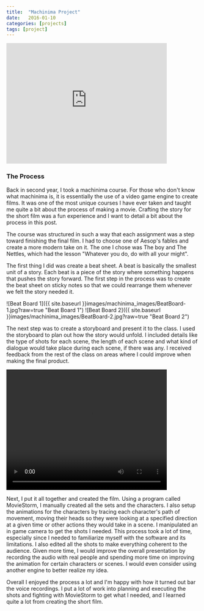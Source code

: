 ```yaml
---
title:  "Machinima Project"
date:   2016-01-10
categories: [projects]
tags: [project]
---
```


<iframe width="420" height="315" src="https://www.youtube.com/embed/s9jhM2fUT2c" frameborder="0" allowfullscreen></iframe>


### The Process

Back in second year, I took a machinima course. For those who don't know what machinima is, it is essentially the use of a video game engine to create films. It was one of the most unique courses I have ever taken and taught me quite a bit about the process of making a movie. Crafting the story for the short film was a fun experience and I want to detail a bit about the process in this post.

The course was structured in such a way that each assignment was a step toward finishing the final film. I had to choose one of Aesop's fables and create a more modern take on it. The one I chose was The boy and The Nettles, which had the lesson "Whatever you do, do with all your might".

The first thing I did was create a beat sheet. A beat is basically the smallest unit of a story. Each beat is a piece of the story where something happens that pushes the story forward. The first step in the process was to create the beat sheet on sticky notes so that we could rearrange them whenever we felt the story needed it. 

![Beat Board 1]({{ site.baseurl }}images/machinima_images/BeatBoard-1.jpg?raw=true "Beat Board 1")
![Beat Board 2]({{ site.baseurl }}images/machinima_images/BeatBoard-2.jpg?raw=true "Beat Board 2")

The next step was to create a storyboard and present it to the class. I used the storyboard to plan out how the story would unfold. I included details like the type of shots for each scene, the length of each scene and what kind of dialogue would take place during each scene, if there was any. I received feedback from the rest of the class on areas where I could improve when making the final product. 


<video width="420" height="315" autoplay>
  <source src={{ site.baseurl }}"/images/machinima_images/AlvinLee-StoryBoard.mp4" type="video/mp4">
Your browser does not support the video tag.
</video>


Next, I put it all together and created the film. Using a program called MovieStorm, I manually created all the sets and the characters. I also setup the animations for the characters by tracing each character's path of movement, moving their heads so they were looking at a specified direction at a given time or other actions they would take in a scene. I manipulated an in game camera to get the shots I needed. This process took a lot of time, especially since I needed to familiarize myself with the software and its limitations. I also edited all the shots to make everything coherent to the audience. Given more time, I would improve the overall presentation by recording the audio with real people and spending more time on improving the animation for certain characters or scenes. I would even consider using another engine to better realize my idea.


Overall I enjoyed the process a lot and I'm happy with how it turned out bar the voice recordings. I put a lot of work into planning and executing the shots and fighting with MovieStorm to get what I needed, and I learned quite a lot from creating the short film.